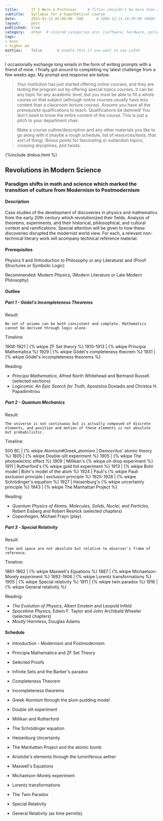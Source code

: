 ```yaml
---
title:      If I Were a Professor     # Titles shouldn't be more than 33 chars for good formatting.
subtitle:   Syllabus for a hypothetical course
date:       2015-01-12 01:04:00 -500      # 2008-12-14 10:30:00 +0900
layout:     post
published:  true
category:   other  # colored categories are: [software, hardware, policy]
tags:
- mooc
- higher ed
mathjax:    false       # enable this if you want to use LaTeX
---
```


I occasionally exchange long emails in the form of writing prompts with a friend of mine. I finally got
around to completing my latest challenge from a few weeks ago. My prompt and response are below.

> Your institution has just started offering online courses, and they are testing the program out by offering special topics courses. It can be any topic for any academic level, but you must be able to fill a whole course on that subject (although online courses usually have less content than a classroom lecture course). Assume you have all the prerequisite qualifications to teach. Qualifications be damned! You don't need to know the entire content of the course. This is just a pitch to your department chair. 
> 
> Make a course outline/description and any other materials you like to go along with it (maybe a rough schedule, list of resources/texts, that sort of thing). Bonus points for fascinating or outlandish topics, crossing disciplines, plot twists.

{%include dinkus.html %}

## Revolutions in Modern Science

### Paradigm shifts in math and science which marked the transition of culture from Modernism to Postmodernism

#### Description

Case studies of the development of discoveries in physics and mathematics from the early 20th century which revolutionized their fields. 
Analysis of theorems, experiments, and their historical, philosophical, and cultural context and ramifications. Special attention will
be given to how these discoveries disrupted the modernist world view. For each, a relevant non-technical literary work will acompany
technical reference material.

#### Prerequisites

Physics II and (Introduction to Philosophy or any Literature) and (Proof Structures or Symbolic Logic)

Recommended: Modern Physics, (Modern Literature or Late Modern Philosophy)

#### Outline



##### Part 1 - Gödel's Incompleteness Theorems

Result:

    No set of axioms can be both consistent and complete. Mathematics cannot be derived through logic alone.

Timeline:

1908-1921 | {% wkipe ZF Set theory %}
1910-1913 | {% wkipe Principia Mathematica %}
1929      | {% wkipe Gödel's completeness theorem %}
1931      | {% wkipe Gödel's incompleteness theorems %}

Reading:

- _Principa Mathematica_, Alfred North Whitehead and Bertrand Russell (selected sections)
- _Logicomix: An Epic Search for Truth_, Apostolos Doxiadis and Christos H. Papadimitriou



##### Part 2 - Quantum Mechanics

Result:

    The universe is not continuous but is actually composed of discrete elements, and position and motion of these elements is not absolute but probabilistic. 

Timeline: 

500 BC    | {% wkipe Atomism#Greek_atomism | Democritus' atomic theory %}
1805      | {% wkipe Double-slit experiment %}
1905      | {% wkipe The photoelectric effect %}
1909      | Millikan's {% wkipe oil-drop experiment %}
1911      | Rutherford's {% wkipe gold foil experiment %}
1913      | {% wkipe Bohr model | Bohr's model of the atom  %}
1924      | Pauli's {% wkipe Pauli exclusion principle | exclusion principle %}
1925-1926 | {% wkipe Schrödinger's equation %}
1927      | Heisenburg's {% wkipe uncertainty principle %}
1943      | {% wkipe The Manhattan Project %}

Reading:

- _Quantum Physics of Atoms, Molecules, Solids, Nuclei, and Particles_, Robert Eisberg and Robert Resnick (selected chapters)
- _Copenhagen_, Michael Frayn (play)


##### Part 3 - Special Relativity

Result:

    Time and space are not absolute but relative to observer's frame of reference.

Timeline:

1861-1862 | {% wkipe Maxwell's Equations %}
1887      | {% wkipe Michaelson-Morely experiment %}
1892-1906 | {% wkipe Lorentz transformations %}
1905      | {% wkipe Special relativity %}
1911      | {% wkipe twin paradox %}
1916      | {% wkipe General relativity %}

Reading:

- _The Evolution of Physics_, Albert Einstein and Leopold Infeld
- _Spacetime Physics_, Edwin F. Taylor and John Archibald Wheeler (selected chapters)
- _Mostly Harmless_, Douglas Adams


#### Schedule

- Introduction - Modernism and Postmodernism

- Principia Mathematica and ZF Set Theory
- Selected Proofs
- Infinite Sets and the Barber's paradox
- Completeness Theorem
- Incompleteness theorems

- Greek Atomism through the plum pudding model
- Double slit experiment
- Millikan and Rutherford
- The Schrödinger equation
- Heisenburg Uncertainty
- The Manhattan Project and the atomic bomb

- Aristotle's elements through the luminiferous aether
- Maxwell's Equations
- Michaelson-Morely experiment
- Lorentz transformations
- The Twin Paradox
- Special Relativity
- General Relativity (as time permits)